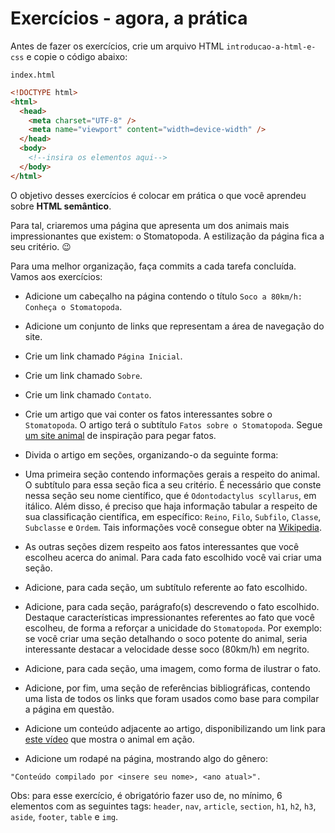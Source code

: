 # Exercícios - agora, a prática
Antes de fazer os exercícios, crie um arquivo HTML `introducao-a-html-e-css` e copie o código abaixo:

`index.html`

~~~html
<!DOCTYPE html>
<html>
  <head>
    <meta charset="UTF-8" />
    <meta name="viewport" content="width=device-width" />
  </head>
  <body>
    <!--insira os elementos aqui-->
  </body>
</html>
~~~

O objetivo desses exercícios é colocar em prática o que você aprendeu sobre **HTML semântico**.

Para tal, criaremos uma página que apresenta um dos animais mais impressionantes que existem: o Stomatopoda. A estilização da página fica a seu critério. 😉

Para uma melhor organização, faça commits a cada tarefa concluída. Vamos aos exercícios:

- Adicione um cabeçalho na página contendo o título `Soco a 80km/h: Conheça o Stomatopoda`.

- Adicione um conjunto de links que representam a área de navegação do site.

- Crie um link chamado `Página Inicial`.

- Crie um link chamado `Sobre`.

- Crie um link chamado `Contato`.

- Crie um artigo que vai conter os fatos interessantes sobre o `Stomatopoda`. O artigo terá o subtítulo `Fatos sobre o Stomatopoda`. Segue [um site animal](https://theoatmeal.com/comics/mantis_shrimp) de inspiração para pegar fatos.

- Divida o artigo em seções, organizando-o da seguinte forma:

- Uma primeira seção contendo informações gerais a respeito do animal. O subtítulo para essa seção fica a seu critério. É necessário que conste nessa seção seu nome científico, que é `Odontodactylus scyllarus`, em itálico. Além disso, é preciso que haja informação tabular a respeito de sua classificação científica, em específico: `Reino`, `Filo`, `Subfilo`, `Classe`, `Subclasse` e `Ordem`. Tais informações você consegue obter na [Wikipedia](https://pt.wikipedia.org/wiki/Stomatopoda).

- As outras seções dizem respeito aos fatos interessantes que você escolheu acerca do animal. Para cada fato escolhido você vai criar uma seção.

- Adicione, para cada seção, um subtítulo referente ao fato escolhido.

- Adicione, para cada seção, parágrafo(s) descrevendo o fato escolhido. Destaque características impressionantes referentes ao fato que você escolheu, de forma a reforçar a unicidade do `Stomatopoda`. Por exemplo: se você criar uma seção detalhando o soco potente do animal, seria interessante destacar a velocidade desse soco (80km/h) em negrito.

- Adicione, para cada seção, uma imagem, como forma de ilustrar o fato.

- Adicione, por fim, uma seção de referências bibliográficas, contendo uma lista de todos os links que foram usados como base para compilar a página em questão.

- Adicione um conteúdo adjacente ao artigo, disponibilizando um link para [este vídeo](https://www.youtube.com/watch?v=E0Li1k5hGBE) que mostra o animal em ação.

- Adicione um rodapé na página, mostrando algo do gênero:

~~~
"Conteúdo compilado por <insere seu nome>, <ano atual>".
~~~
Obs: para esse exercício, é obrigatório fazer uso de, no mínimo, 6 elementos com as seguintes tags: `header`, `nav`, `article`, `section`, `h1`, `h2`, `h3`, `aside`, `footer`, `table` e `img`.